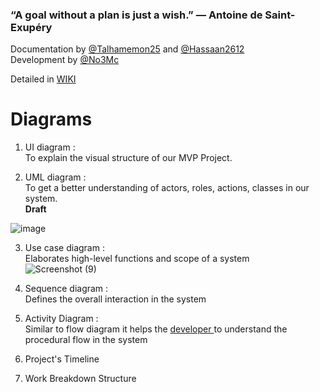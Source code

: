 ### “A goal without a plan is just a wish.” — Antoine de Saint-Exupéry


 Documentation by [@Talhamemon25](https://github.com/Talhamemon25) and [@Hassaan2612](https://github.com/Hassaan2612) <br>
 Development by [@No3Mc](https://github.com/No3Mc) <br>



Detailed in [WIKI](https://github.com/DMU-CTEC2902-2022/AppCompS_Team/wiki/Project's-Documentation)



# Diagrams

1. UI diagram : <br>
To explain the visual structure of our MVP Project. <br>

2. UML diagram : <br>
To get a better understanding of actors, roles, actions, classes in our system.<br>
**Draft**

![image](https://user-images.githubusercontent.com/96621035/159036348-551b0bb1-ad05-4eb0-993e-9bd0c8034829.png)

3. Use case diagram : <br>
Elaborates high-level functions and scope of a system <br>
![Screenshot (9)](https://user-images.githubusercontent.com/96626987/157364630-211a9c0c-6ec6-453a-a69f-71e23aec701b.png)


4. Sequence diagram : <br>
Defines the overall interaction in the system <br>

5. Activity Diagram : <br>
Similar to flow diagram it helps the [developer ](https://github.com/No3Mc)to understand the procedural flow in the system<br>

6. Project's Timeline <br>

7. Work Breakdown Structure <br>

